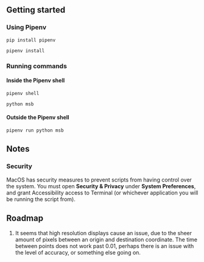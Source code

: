 ## Getting started

### Using Pipenv

`pip install pipenv`

`pipenv install`

### Running commands

#### Inside the Pipenv shell

`pipenv shell`

`python msb`

#### Outside the Pipenv shell

`pipenv run python msb`

## Notes

### Security

MacOS has security measures to prevent scripts from having control over the system. You must open **Security & Privacy** under **System Preferences**, and grant Accessibility access to Terminal (or whichever application you will be running the script from).

## Roadmap

1. It seems that high resolution displays cause an issue, due to the sheer amount of pixels between an origin and destination coordinate. The time between points does not work past 0.01, perhaps there is an issue with the level of accuracy, or something else going on.
